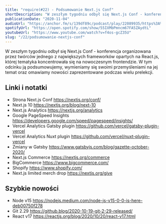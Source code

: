 ```yaml
---
title: "require(#22) - Podsumowanie Next.js Conf"
shortDescription: "W zeszłym tygodniu odbył się Next.js Conf - konferencja organizowana przez twórców jednego z największych frameworków opartych na React.js, której tematyka koncentrowała się na nowoczesnym frontendzie. W tym odcinku ją podsumowujemy, wymieniamy się swoimi przemyśleniami na jej temat oraz omawiamy nowości zaprezentowane podczas wielu prelekcji."
publicationDate: "2020-11-04"
audioUrl: "https://anchor.fm/s/139df89c/podcast/play/22089935/https%3A%2F%2Fd3ctxlq1ktw2nl.cloudfront.net%2Fstaging%2F2020-10-4%2Fab98c0fb-d753-64ed-1f83-6ae6491a6917.mp3"
spotifyUrl: "https://open.spotify.com/show/55IXMbPmncm67FA5ZAydtL"
youtubeUrl: "https://www.youtube.com/watch?v=f4os-gcZ35U"
slug: "/22/podsumowanie-nextjs-conf"
---
```


W zeszłym tygodniu odbył się Next.js Conf - konferencja organizowana przez twórców jednego z największych frameworków opartych na React.js, której tematyka koncentrowała się na nowoczesnym frontendzie. W tym odcinku ją podsumowujemy, wymieniamy się swoimi przemyśleniami na jej temat oraz omawiamy nowości zaprezentowane podczas wielu prelekcji.

## Linki i notatki

- Strona Next.js Conf https://nextjs.org/conf/
- Next.js 10 https://nextjs.org/blog/next-10
- Next.js Analytics https://nextjs.org/analytics
- Google PageSpeed Insights https://developers.google.com/speed/pagespeed/insights/
- Vercel Analytics Gatsby plugin https://github.com/vercel/gatsby-plugin-vercel
- Vercel Analytics Nuxt plugin https://github.com/vercel/nuxt-plugin-vercel
- Zmiany w Gatsby https://www.gatsbyjs.com/blog/gazette-october-2020/
- Next.js Commerce https://nextjs.org/commerce
- BigCommerce https://www.bigcommerce.com/
- Shopify https://www.shopify.com/
- Next.js limited merch drop https://nextjs.org/give

## Szybkie nowości

- Node v15 https://nodejs.medium.com/node-js-v15-0-0-is-here-deb00750f278
- Git 2.29 https://github.blog/2020-10-19-git-2-29-released/
- React v17 https://reactjs.org/blog/2020/10/20/react-v17.html
